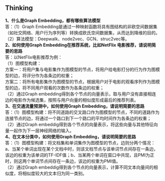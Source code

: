 ## Thinking  
**1、什么是Graph Embedding，都有哪些算法模型**  
答：（1）Graph Embedding是通过一种映射函数将具有图结构的非欧空间数据集（如社交网络、用户行为序列等）转换成欧氏空间数据集，从而达到降维的目的。  
（2）算法模型：Deepwalk、node2vec、GCN、struc2vec等。  
**2、如何使用Graph Embedding在推荐系统，比如NetFlix 电影推荐，请说明简要的思路**  
答：以NetFlix电影推荐为例：  
（1）图模型构建：  
方案一：将用户集与电影集作为图模型的节点，将用户给电影打分的行为作为图模型的边，将评分作为各条边的权重；  
方案二：将所有电影集作为图模型的节点，根据用户对于电影的观看序列作为图模型的边，将不同用户观看的次数作为各条边的权重；  
（2）通过Graph embedding得到各个节点的向量表示，取与用户没有直接相连边的电影作为候选集，按照与用户向量的相似度形成最后的推荐列表。  
**3、在交通流量预测中，如何使用Graph Embedding，请说明简要的思路**  
答：（1）图模型构建：将不同道路的交叉路口作为图模型的节点，不同的道路作为连接节点的边，将通过一个路口到下一个路口的平均时间作为各条边的权重；  
（2）通过Graph embeddig得到各个节点的向量表示，将这些向量与其他特征向量一起作为下一层神经网络的输入。  
**4、在文本分类中，如何使用Graph Embedding，请说明简要的思路**  
答：（1）图模型构建：将文档集和单词集作为图模型的节点，边则分两个情况：a、当某个单词出现在某个文档中时，则该文档节点与该单词节点间存在一条边，该边的权重为该单词的TF-IDF值；b、当某两个单词在窗口中共现，且PMI为正时，则这两个单词节点间存在一条边，该边的权重为PMI值。  
（2）通过Graph embeddig得到各个节点的向量表示，计算不同文本向量间的相似度，将相似度较大的文本归为同一类别。
